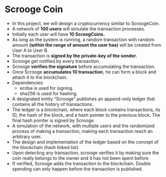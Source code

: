 # Scrooge Coin
* In this project, we will design a cryptocurrency similar to ScroogeCoin. 
* A network of **100 users** will simulate the transaction processes. 
* Initially each user will have **10 ScroogCoins.** 
* As long as the system is running, a random transaction with random amount **(within the range of amount the user has)** will be created from User A to User B. 
* The transaction is **signed by the private-key of the sender.**
* Scrooge get notified by every transaction. 
* Scrooge **verifies the signature** before accumulating the transaction. 
* Once Scrooge **accumulates 10 transaction**, he can form a block and attach it to the blockchain.
* Dependencies: 
    - ecdsa is used for signing.
    - sha256 is used for hashing.
* A designated entity “Scrooge” publishes an append-only ledger that contains all the history of transactions.
* The ledger is a blockchain, where each block contains transactions, its ID, the hash of the block, and a hash pointer to the previous block. The final hash pointer is signed by Scrooge.
* A simulation of the network, with multiple users and the randomized process of making a transaction, making each transaction reach an arbitrary user.
* The design and implementation of the ledger based on the concept of the
blockchain (hash linked list).
* Upon detecting any transaction, scrooge verifies it by making sure the coin really belongs to the owner and it has not been spent before.
* If verified, Scrooge adds the transaction to the blockchain. Double spending can only happen before the transaction is published.
